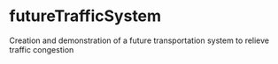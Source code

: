 # futureTrafficSystem
Creation and demonstration of a future transportation system to relieve traffic congestion
